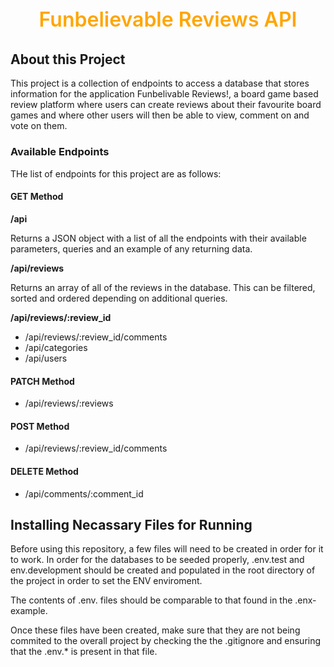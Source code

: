 <p align="center" style="color:orange;font-weight:600;font-size:32px">
    Funbelievable Reviews API
</p>

## About this Project

This project is a collection of endpoints to access a database that stores information for the application Funbelivable Reviews!, a board game based review platform where users can create reviews about their favourite board games and where other users will then be able to view, comment on and vote on them.

### Available Endpoints

THe list of endpoints for this project are as follows:

#### GET Method

**/api**

Returns a JSON object with a list of all the endpoints with their available parameters, queries and an example of any returning data.

**/api/reviews**

Returns an array of all of the reviews in the database. This can be filtered, sorted and ordered depending on additional queries.

**/api/reviews/:review_id**

- /api/reviews/:review_id/comments
- /api/categories
- /api/users

#### PATCH Method

- /api/reviews/:reviews

#### POST Method

- /api/reviews/:review_id/comments

#### DELETE Method

- /api/comments/:comment_id

## Installing Necassary Files for Running

Before using this repository, a few files will need to be created in order for it to work. In order for the databases to be seeded properly, .env.test and env.development should be created and populated in the root directory of the project in order to set the ENV enviroment.

The contents of .env. files should be comparable to that found in the .enx-example.

Once these files have been created, make sure that they are not being commited to the overall project by checking the the .gitignore and ensuring that the .env.\* is present in that file.
